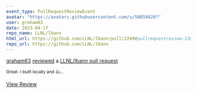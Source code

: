 ```yaml
---
event_type: PullRequestReviewEvent
avatar: "https://avatars.githubusercontent.com/u/50850420?"
user: graham63
date: 2023-04-17
repo_name: LLNL/lbann
html_url: https://github.com/LLNL/lbann/pull/2249#pullrequestreview-1389043061
repo_url: https://github.com/LLNL/lbann
---
```


<a href='https://github.com/graham63' target='_blank'>graham63</a> <a href='https://github.com/LLNL/lbann/pull/2249#pullrequestreview-1389043061' target='_blank'>reviewed</a> a <a href='https://github.com/LLNL/lbann/pull/2249' target='_blank'>LLNL/lbann pull request</a>

<small>Great- I built locally and 👍...</small>

<a href='https://github.com/LLNL/lbann/pull/2249#pullrequestreview-1389043061' target='_blank'>View Review</a>